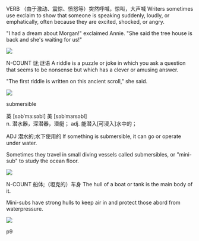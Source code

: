 VERB （由于激动、震惊、愤怒等）突然呼喊，惊叫，大声喊 
Writers sometimes use exclaim to show that someone is speaking suddenly, loudly, or emphatically, often because they are excited, shocked, or angry.

"I had a dream about Morgan!" exclaimed Annie. "She said the tree house is back and she's waiting for us!"

![](http://kids.wordsmyth.net/media/wcdt/image/exclaim_CMYK_H_copy.jpg)


N-COUNT 谜;谜语 
A riddle is a puzzle or joke in which you ask a question that seems to be nonsense but which has a clever or amusing answer.

"The first riddle is written on this ancient scroll," she said.

![](http://img14.deviantart.net/7b92/i/2013/064/f/d/riddler_riddle_no_3_by_atraverum-d5x3tsk.jpg)


submersible 


英 [səbˈmɜ:səbl]   美 [səbˈmɜrsəbl]   
n. 
潜水器，深潜器，潜艇； 
adj. 
能潜入[可浸入]水中的； 

ADJ 潜水的;水下使用的 
If something is submersible, it can go or operate under water.

Sometimes they travel in small diving vessels called submersibles, or "mini-sub" to study the ocean floor.

![](http://oceanexplorer.noaa.gov/technology/subs/deepworker/deepworker-front-750-1.jpg)


N-COUNT 船体;（坦克的）车身 
The hull of a boat or tank is the main body of it.

Mini-subs have strong hulls to keep air in and protect those abord from waterpressure.

![](http://www.acunleashed.com/wp-content/uploads/2013/06/hull-sideqrtr.jpg)


p9